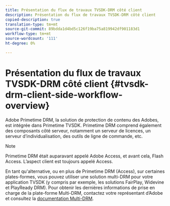 ```yaml
---
title: Présentation du flux de travaux TVSDK-DRM côté client
description: Présentation du flux de travaux TVSDK-DRM côté client
copied-description: true
translation-type: tm+mt
source-git-commit: 89bdda1d4bd5c126f19ba75a819942df901183d1
workflow-type: tm+mt
source-wordcount: '111'
ht-degree: 0%

---
```



# Présentation du flux de travaux TVSDK-DRM côté client {#tvsdk-drm-client-side-workflow-overview}

Adobe Primetime DRM, la solution de protection de contenu des Adobes, est intégrée dans Primetime TVSDK. Primetime DRM comprend également des composants côté serveur, notamment un serveur de licences, un serveur d’individualisation, des outils de ligne de commande, etc.

>[!NOTE]
>
>Primetime DRM était auparavant appelé Adobe Access, et avant cela, Flash Access. L’aspect client est toujours appelé Access.

En tant qu&#39;alternative, ou en plus de Primetime DRM (Access), sur certaines plates-formes, vous pouvez utiliser une solution multi-DRM pour votre application TVSDK (y compris par exemple, les solutions FairPlay, Widevine et PlayReady DRM). Pour obtenir les dernières informations de prise en charge de la plate-forme Multi-DRM, contactez votre représentant d’Adobe et consultez la [documentation Multi-DRM](../multi-drm-workflows/title-page/overview.md).
